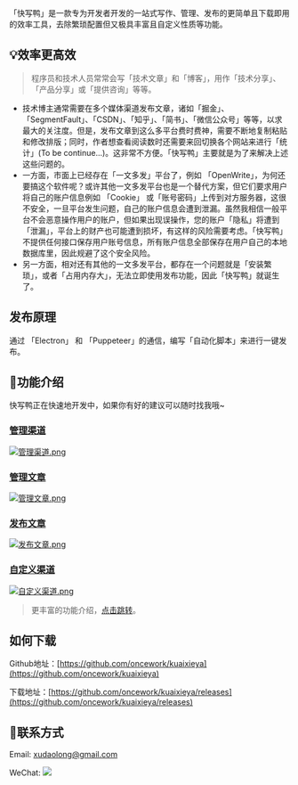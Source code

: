 「快写鸭」是一款专为开发者开发的一站式写作、管理、发布的更简单且下载即用的效率工具，去除繁琐配置但又极具丰富且自定义性质等功能。

## 💡效率更高效
> 程序员和技术人员常常会写「技术文章」和「博客」，用作「技术分享」、「产品分享」或「提供咨询」等等。

- 技术博主通常需要在多个媒体渠道发布文章，诸如「掘金」、「SegmentFault」、「CSDN」、「知乎」、「简书」、「微信公众号」等等，以求最大的关注度。但是，发布文章到这么多平台费时费神，需要不断地复制粘贴和修改排版；同时，作者想查看阅读数时还需要来回切换各个网站来进行「统计」(To be continue...)。这非常不方便。「快写鸭」主要就是为了来解决上述这些问题的。
- 一方面，市面上已经存在「一文多发」平台了，例如 「OpenWrite」，为何还要搞这个软件呢？或许其他一文多发平台也是一个替代方案，但它们要求用户将自己的账户信息例如 「Cookie」 或「账号密码」上传到对方服务器，这很不安全，一旦平台发生问题，自己的账户信息会遭到泄漏。虽然我相信一般平台不会恶意操作用户的账户，但如果出现误操作，您的账户「隐私」将遭到「泄漏」，平台上的财产也可能遭到损坏，有这样的风险需要考虑。「快写鸭」不提供任何接口保存用户账号信息，所有账户信息全部保存在用户自己的本地数据库里，因此规避了这个安全风险。
- 另一方面，相对还有其他的一文多发平台，都存在一个问题就是「安装繁琐」，或者「占用内存大」，无法立即使用发布功能，因此「快写鸭」就诞生了。

## 发布原理
通过 「Electron」 和 「Puppeteer」的通信，编写「自动化脚本」来进行一键发布。

## 🦆功能介绍
快写鸭正在快速地开发中，如果你有好的建议可以随时找我哦~

### [管理渠道](https://www.yuque.com/daolong/kxy/bhsrz1)
[![管理渠道.png](https://z3.ax1x.com/2021/09/08/h7enVH.png)](https://imgtu.com/i/h7enVH)

### [管理文章](https://www.yuque.com/daolong/kxy/qeq3lw)
[![管理文章.png](https://z3.ax1x.com/2021/09/08/h7eVKO.png)](https://imgtu.com/i/h7eVKO)

### [发布文章](https://www.yuque.com/daolong/kxy/dzzca0)
[![发布文章.png](https://z3.ax1x.com/2021/09/08/h7euad.png)](https://imgtu.com/i/h7euad)

### [自定义渠道](https://www.yuque.com/daolong/kxy/cypc4u)
[![自定义渠道.png](https://z3.ax1x.com/2021/09/08/h7eZrD.png)](https://imgtu.com/i/h7eZrD)


> 更丰富的功能介绍，[点击跳转](https://www.yuque.com/daolong/kxy)。


## 如何下载
Github地址：[https://github.com/oncework/kuaixieya](https://github.com/oncework/kuaixieya)

下载地址：[https://github.com/oncework/kuaixieya/releases](https://github.com/oncework/kuaixieya/releases)

## 📩联系方式

Email: xudaolong@gmail.com

WeChat: ![](https://www.kuaixieya.com/img/weixin-profile.png)